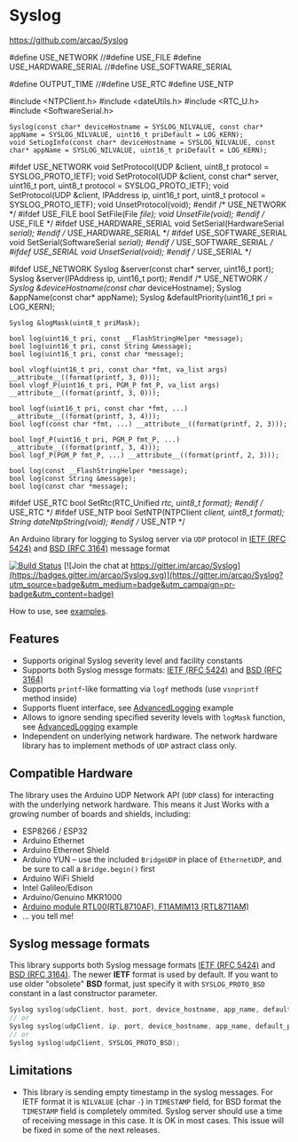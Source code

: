 # Syslog


https://github.com/arcao/Syslog

#define USE_NETWORK
//#define USE_FILE
#define USE_HARDWARE_SERIAL
//#define USE_SOFTWARE_SERIAL

#define OUTPUT_TIME
//#define USE_RTC
#define USE_NTP


#include <NTPClient.h>
#include <dateUtils.h>
#include <RTC_U.h>
#include <SoftwareSerial.h>

    Syslog(const char* deviceHostname = SYSLOG_NILVALUE, const char* appName = SYSLOG_NILVALUE, uint16_t priDefault = LOG_KERN);
    void SetLogInfo(const char* deviceHostname = SYSLOG_NILVALUE, const char* appName = SYSLOG_NILVALUE, uint16_t priDefault = LOG_KERN);
#ifdef USE_NETWORK
    void SetProtocol(UDP &client, uint8_t protocol = SYSLOG_PROTO_IETF);
    void SetProtocol(UDP &client, const char* server, uint16_t port, uint8_t protocol = SYSLOG_PROTO_IETF);
    void SetProtocol(UDP &client, IPAddress ip, uint16_t port, uint8_t protocol = SYSLOG_PROTO_IETF);
    void UnsetProtocol(void);
#endif /* USE_NETWORK */
#ifdef USE_FILE
    bool SetFile(File *file);
    void UnsetFile(void);
#endif /* USE_FILE */
#ifdef USE_HARDWARE_SERIAL
    void SetSerial(HardwareSerial *serial);
#endif /* USE_HARDWARE_SERIAL */
#ifdef USE_SOFTWARE_SERIAL
    void SetSerial(SoftwareSerial *serial);
#endif /* USE_SOFTWARE_SERIAL */
#ifdef USE_SERIAL
    void UnsetSerial(void);
#endif /* USE_SERIAL */

#ifdef USE_NETWORK
    Syslog &server(const char* server, uint16_t port);
    Syslog &server(IPAddress ip, uint16_t port);
#endif /* USE_NETWORK */
    Syslog &deviceHostname(const char* deviceHostname);
    Syslog &appName(const char* appName);
    Syslog &defaultPriority(uint16_t pri = LOG_KERN);

    Syslog &logMask(uint8_t priMask);

    bool log(uint16_t pri, const __FlashStringHelper *message);
    bool log(uint16_t pri, const String &message);
    bool log(uint16_t pri, const char *message);

    bool vlogf(uint16_t pri, const char *fmt, va_list args) __attribute__((format(printf, 3, 0)));
    bool vlogf_P(uint16_t pri, PGM_P fmt_P, va_list args) __attribute__((format(printf, 3, 0)));
    
    bool logf(uint16_t pri, const char *fmt, ...) __attribute__((format(printf, 3, 4)));
    bool logf(const char *fmt, ...) __attribute__((format(printf, 2, 3)));

    bool logf_P(uint16_t pri, PGM_P fmt_P, ...) __attribute__((format(printf, 3, 4)));
    bool logf_P(PGM_P fmt_P, ...) __attribute__((format(printf, 2, 3)));

    bool log(const __FlashStringHelper *message);
    bool log(const String &message);
    bool log(const char *message);
#ifdef USE_RTC
    bool SetRtc(RTC_Unified *rtc, uint8_t format);
#endif /* USE_RTC */
#ifdef USE_NTP
    bool SetNTP(NTPClient *client, uint8_t format);
    String dateNtpString(void);
#endif /* USE_NTP */







An Arduino library for logging to Syslog server via `UDP` protocol in 
[IETF (RFC 5424)] and [BSD (RFC 3164)] message format

[![Build Status](https://travis-ci.org/arcao/Syslog.svg?branch=master)](https://travis-ci.org/arcao/Syslog) [![Join the chat at https://gitter.im/arcao/Syslog](https://badges.gitter.im/arcao/Syslog.svg)](https://gitter.im/arcao/Syslog?utm_source=badge&utm_medium=badge&utm_campaign=pr-badge&utm_content=badge)

How to use, see [examples].

## Features
 - Supports original Syslog severity level and facility constants
 - Supports both Syslog messge formats: [IETF (RFC 5424)] and [BSD (RFC 3164)]
 - Supports `printf`-like formatting via `logf` methods (use `vsnprintf` method
   inside)
 - Supports fluent interface, see [AdvancedLogging] example
 - Allows to ignore sending specified severity levels with `logMask` function, 
   see [AdvancedLogging] example
 - Independent on underlying network hardware. The network hardware library has
   to implement methods of `UDP` astract class only.

## Compatible Hardware
The library uses the Arduino UDP Network API (`UDP` class) for interacting with 
the underlying network hardware. This means it Just Works with a growing number
of boards and shields, including:

 - ESP8266 / ESP32
 - Arduino Ethernet
 - Arduino Ethernet Shield
 - Arduino YUN – use the included `BridgeUDP` in place of `EthernetUDP`, and
   be sure to call a `Bridge.begin()` first
 - Arduino WiFi Shield
 - Intel Galileo/Edison
 - Arduino/Genuino MKR1000
 - [Arduino module RTL00(RTL8710AF), F11AMIM13 (RTL8711AM)][RTLDUINO]
 - ... you tell me!

## Syslog message formats
This library supports both Syslog message formats [IETF (RFC 5424)] and 
[BSD (RFC 3164)]. The newer **IETF** format is used by default. If you want to use
older "obsolete" **BSD** format, just specify it with `SYSLOG_PROTO_BSD` constant 
in a last constructor parameter.

```c
Syslog syslog(udpClient, host, port, device_hostname, app_name, default_priority, SYSLOG_PROTO_BSD);
// or
Syslog syslog(udpClient, ip, port, device_hostname, app_name, default_priority, SYSLOG_PROTO_BSD);
// or
Syslog syslog(udpClient, SYSLOG_PROTO_BSD);
```

## Limitations
 - This library is sending empty timestamp in the syslog messages. For IETF 
   format it is `NILVALUE` (char `-`) in `TIMESTAMP` field, for BSD format the 
   `TIMESTAMP` field is completely ommited. Syslog server should use a time
   of receiving message in this case. It is OK in most cases. This issue will be
   fixed in some of the next releases.
   

[IETF (RFC 5424)]: https://tools.ietf.org/html/rfc5424
[BSD (RFC 3164)]: https://tools.ietf.org/html/rfc3164
[examples]: https://github.com/arcao/Syslog/tree/master/examples
[AdvancedLogging]: https://github.com/arcao/Syslog/blob/master/examples/AdvancedLogging/AdvancedLogging.ino
[RTLDUINO]: https://github.com/pvvx/RtlDuino

